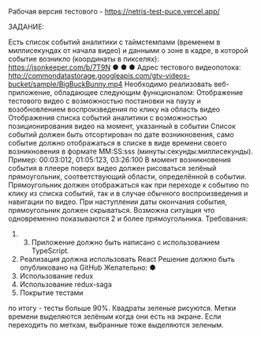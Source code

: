 
Рабочая версия тестового - https://netris-test-puce.vercel.app/


ЗАДАНИЕ:

Есть список событий аналитики с таймстемпами (временем в миллисекундах от начала видео) и данными о
зоне в кадре, в которой событие возникло (координаты в пикселях):
https://jsonkeeper.com/b/7T9N
●
●
●
Адрес тестового видеопотока:
http://commondatastorage.googleapis.com/gtv-videos-bucket/sample/BigBuckBunny.mp4
Необходимо реализовать веб-приложение, обладающее следующим функционалом:
Отображение тестового видео с возможностью постановки на паузу и возобновлением
воспроизведения по клику на область видео
Отображения списка событий аналитики с возможностью позиционирования видео на момент,
указанный в событии
Список событий должен быть отсортирован по дате возникновения, само событие должно
отображаться в списке в виде времени своего возникновения в формате MM:SS:sss
(минуты:секунды:миллисекунды). Пример: 00:03:012, 01:05:123, 03:26:100
В момент возникновения события в плеере поверх видео должен рисоваться зелёный прямоугольник,
соответствующий области, определённой в событии. Прямоугольник должен отображаться как при
переходе к событию по клику из списка событий, так и в случае обычного воспроизведения и
навигации по видео. При наступлении даты окончания события, прямоугольник должен скрываться.
Возможна ситуация что одновременно показываются 2 и более прямоугольника.
Требования:
1. 3. Приложение должно быть написано с использованием TypeScript.
2. Реализация должна использовать React
Решение должно быть опубликовано на GitHub
Желательно:
●
1. Использование redux
2. Использование redux-saga
3. Покрытие тестами


по итогу - тесты больше 90%. 
Квадраты зеленые рисуются.
Метки времени выделяются зелёным когда они есть на экране. Если переходить по меткам, выбранные тоже выделяются зеленым.
